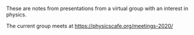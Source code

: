 These are notes from presentations from a virtual group with an interest in physics. 

The current group meets at https://physicscafe.org/meetings-2020/
